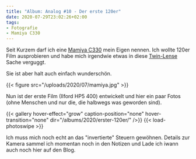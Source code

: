 ```yaml
---
title: "Album: Analog #10 - Der erste 120er"
date: 2020-07-29T23:02:26+02:00
tags:
- Fotografie
- Mamiya C330
---
```


Seit Kurzem darf ich eine [Mamiya C330](https://en.wikipedia.org/wiki/Mamiya_C330) mein Eigen nennen.
Ich wollte 120er Film ausprobieren und habe mich irgendwie etwas in diese
[Twin-Lense](https://de.wikipedia.org/wiki/Zwei%C3%A4ugige_Spiegelreflexkamera) Sache verguggt.

<!--more-->

Sie ist aber halt auch einfach wunderschön.

{{< figure src="/uploads/2020/07/mamiya.jpg" >}}


Nun ist der erste Film (Ilford HP5 400) entwickelt und hier ein paar Fotos (ohne Menschen und
nur die, die halbwegs was geworden sind).

{{< gallery hover-effect="grow" caption-position="none" hover-transition="none" dir="/albums/2020/erster-120er/" />}}
{{< load-photoswipe >}}

Ich muss mich noch echt an das "invertierte" Steuern gewöhnen. Details zur
Kamera sammel ich momentan noch in den Notizen und Lade ich iwann auch noch
hier auf den Blog.
